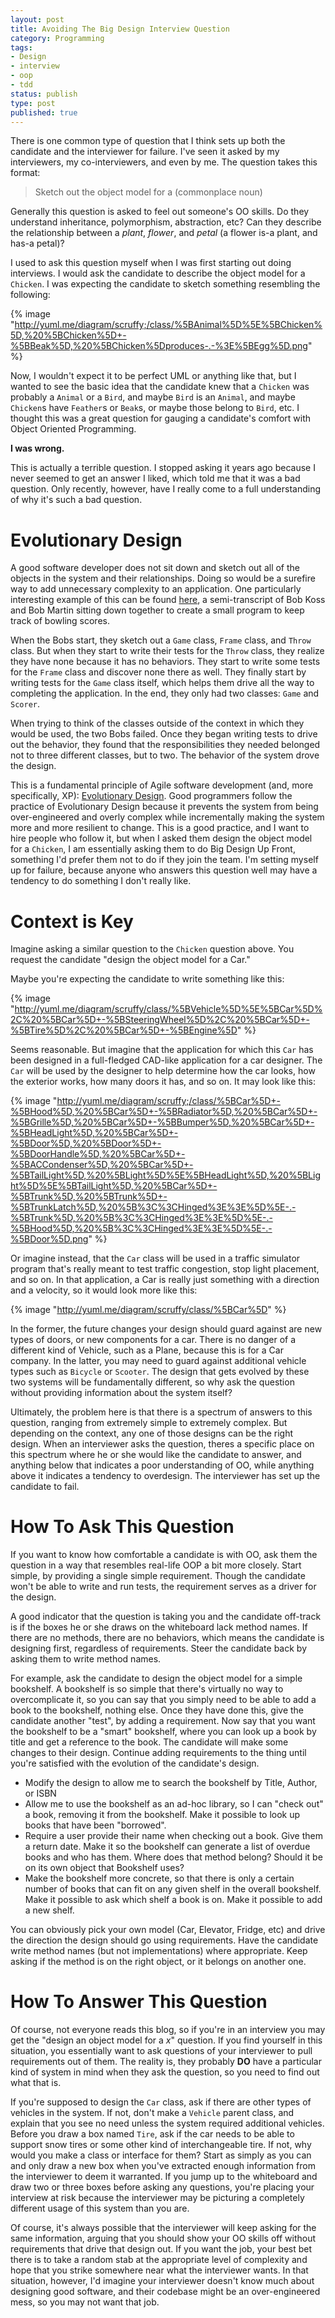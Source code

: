 ```yaml
---
layout: post
title: Avoiding The Big Design Interview Question
category: Programming
tags:
- Design
- interview
- oop
- tdd
status: publish
type: post
published: true
---
```

There is one common type of question that I think sets up both the candidate and the interviewer for failure.  I've seen it asked by my interviewers, my co-interviewers, and even by me. The question takes this format:

 > Sketch out the object model for a (commonplace noun)

Generally this question is asked to feel out someone's OO skills.  Do they understand inheritance, polymorphism, abstraction, etc?  Can they describe the relationship between a _plant_, _flower_, and _petal_ (a flower is-a plant, and has-a petal)?

I used to ask this question myself when I was first starting out doing interviews.  I would ask the candidate to describe the object model for a `Chicken`.  I was expecting the candidate to sketch something resembling the following:

{% image "http://yuml.me/diagram/scruffy;/class/%5BAnimal%5D%5E%5BChicken%5D,%20%5BChicken%5D+-%5BBeak%5D,%20%5BChicken%5Dproduces-.-%3E%5BEgg%5D.png" %}


Now, I wouldn't expect it to be perfect UML or anything like that, but I wanted to see the basic idea that the candidate knew that a `Chicken` was probably a `Animal` or a `Bird`, and maybe `Bird` is an `Animal`, and maybe `Chicken`s have `Feather`s or `Beak`s, or maybe those belong to `Bird`, etc.  I thought this was a great question for gauging a candidate's comfort with Object Oriented Programming.

**I was wrong.**

This is actually a terrible question.  I stopped asking it years ago because I never seemed to get an answer I liked, which told me that it was a bad question.  Only recently, however, have I really come to a full understanding of why it's such a bad question.

# Evolutionary Design

A good software developer does not sit down and sketch out all of the objects in the system and their relationships.  Doing so would be a surefire way to add unnecessary complexity to an application.  One particularly interesting example of this can be found [here](http://www.objectmentor.com/resources/articles/xpepisode.htm), a semi-transcript of Bob Koss and Bob Martin sitting down together to create a small program to keep track of bowling scores.

When the Bobs start, they sketch out a `Game` class, `Frame` class, and `Throw` class.  But when they start to write their tests for the `Throw` class, they realize they have none because it has no behaviors.  They start to write some tests for the `Frame` class and discover none there as well.  They finally start by writing tests for the `Game` class itself, which helps them drive all the way to completing the application.  In the end, they only had two classes: `Game` and `Scorer`.

When trying to think of the classes outside of the context in which they would be used, the two Bobs failed.  Once they began writing tests to drive out the behavior, they found that the responsibilities they needed belonged not to three different classes, but to two.  The behavior of the system drove the design.

This is a fundamental principle of Agile software development (and, more specifically, XP): [Evolutionary Design](http://www.artima.com/intv/evolution.html).  Good programmers follow the practice of Evolutionary Design because it prevents the system from being over-engineered and overly complex while incrementally making the system more and more resilient to change.  This is a good practice, and I want to hire people who follow it, but when I asked them design the object model for a `Chicken`, I am essentially asking them to do Big Design Up Front, something I'd prefer them not to do if they join the team.  I'm setting myself up for failure, because anyone who answers this question well may have a tendency to do something I don't really like.

# Context is Key

Imagine asking a similar question to the `Chicken` question above.  You request the candidate "design the object model for a Car."

Maybe you're expecting the candidate to write something like this:

{% image "http://yuml.me/diagram/scruffy/class/%5BVehicle%5D%5E%5BCar%5D%2C%20%5BCar%5D+-%5BSteeringWheel%5D%2C%20%5BCar%5D+-%5BTire%5D%2C%20%5BCar%5D+-%5BEngine%5D" %}

Seems reasonable.  But imagine that the application for which this `Car` has been designed in a full-fledged CAD-like application for a car designer. The `Car` will be used by the designer to help determine how the car looks, how the exterior works, how many doors it has, and so on.  It may look like this:

{% image "http://yuml.me/diagram/scruffy;/class/%5BCar%5D+-%5BHood%5D,%20%5BCar%5D+-%5BRadiator%5D,%20%5BCar%5D+-%5BGrille%5D,%20%5BCar%5D+-%5BBumper%5D,%20%5BCar%5D+-%5BHeadLight%5D,%20%5BCar%5D+-%5BDoor%5D,%20%5BDoor%5D+-%5BDoorHandle%5D,%20%5BCar%5D+-%5BACCondenser%5D,%20%5BCar%5D+-%5BTailLight%5D,%20%5BLight%5D%5E%5BHeadLight%5D,%20%5BLight%5D%5E%5BTailLight%5D,%20%5BCar%5D+-%5BTrunk%5D,%20%5BTrunk%5D+-%5BTrunkLatch%5D,%20%5B%3C%3CHinged%3E%3E%5D%5E-.-%5BTrunk%5D,%20%5B%3C%3CHinged%3E%3E%5D%5E-.-%5BHood%5D,%20%5B%3C%3CHinged%3E%3E%5D%5E-.-%5BDoor%5D.png" %}

Or imagine instead, that the `Car` class will be used in a traffic simulator program that's really meant to test traffic congestion, stop light placement, and so on.  In that application, a Car is really just something with a direction and a velocity, so it would look more like this:

{% image "http://yuml.me/diagram/scruffy/class/%5BCar%5D" %}

In the former, the future changes your design should guard against are new types of doors, or new components for a car.  There is no danger of a different kind of Vehicle, such as a Plane, because this is for a Car company.  In the latter, you may need to guard against additional vehicle types such as `Bicycle` or `Scooter`.  The design that gets evolved by these two systems will be fundamentally different, so why ask the question without providing information about the system itself?

Ultimately, the problem here is that there is a spectrum of answers to this question, ranging from extremely simple to extremely complex.  But depending on the context, any one of those designs can be the right design.  When an interviewer asks the question, theres a specific place on this spectrum where he or she would like the candidate to answer, and anything below that indicates a poor understanding of OO, while anything above it indicates a tendency to overdesign.  The interviewer has set up the candidate to fail.

# How To Ask This Question
If you want to know how comfortable a candidate is with OO, ask them the question in a way that resembles real-life OOP a bit more closely.  Start simple, by providing a single simple requirement.  Though the candidate won't be able to write and run tests, the requirement serves as a driver for the design.

A good indicator that the question is taking you and the candidate off-track is if the boxes he or she draws on the whiteboard lack method names.  If there are no methods, there are no behaviors, which means the candidate is designing first, regardless of requirements.  Steer the candidate back by asking them to write method names.

For example, ask the candidate to design the object model for a simple bookshelf.  A bookshelf is so simple that there's virtually no way to overcomplicate it, so you can say that you simply need to be able to add a book to the bookshelf, nothing else.  Once they have done this, give the candidate another "test", by adding a requirement.  Now say that you want the bookshelf to be a "smart" bookshelf, where you can look up a book by title and get a reference to the book.  The candidate will make some changes to their design.  Continue adding requirements to the thing until you're satisfied with the evolution of the candidate's design.

 * Modify the design to allow me to search the bookshelf by Title, Author, or ISBN
 * Allow me to use the bookshelf as an ad-hoc library, so I can "check out" a book, removing it from the bookshelf.  Make it possible to look up books that have been "borrowed".
 * Require a user provide their name when checking out a book.  Give them a return date.  Make it so the bookshelf can generate a list of overdue books and who has them.  Where does that method belong?  Should it be on its own object that Bookshelf uses?
 * Make the bookshelf more concrete, so that there is only a certain number of books that can fit on any given shelf in the overall bookshelf.  Make it possible to ask which shelf a book is on.  Make it possible to add a new shelf.

You can obviously pick your own model (Car, Elevator, Fridge, etc) and drive the direction the design should go using requirements.  Have the candidate write method names (but not implementations) where appropriate.  Keep asking if the method is on the right object, or it belongs on another one.

# How To Answer This Question

Of course, not everyone reads this blog, so if you're in an interview you may get the "design an object model for a _x_" question.    If you find yourself in this situation, you essentially want to ask questions of your interviewer to pull requirements out of them.  The reality is, they probably **DO** have a particular kind of system in mind when they ask the question, so you need to find out what that is.

If you're supposed to design the `Car` class, ask if there are other types of vehicles in the system.  If not, don't make a `Vehicle` parent class, and explain that you see no need unless the system required additional vehicles.  Before you draw a box named `Tire`, ask if the car needs to be able to support snow tires or some other kind of interchangeable tire.  If not, why would you make a class or interface for them?  Start as simply as you can and only draw a new box when you've extracted enough information from the interviewer to deem it warranted.  If you jump up to the whiteboard and draw two or three boxes before asking any questions, you're placing your interview at risk because the interviewer may be picturing a completely different usage of this system than you are.

Of course, it's always possible that the interviewer will keep asking for the same information, arguing that you should show your OO skills off without requirements that drive that design out.  If you want the job, your best bet there is to take a random stab at the appropriate level of complexity and hope that you strike somewhere near what the interviewer wants.  In that situation, however, I'd imagine your interviewer doesn't know much about designing good software, and their codebase might be an over-engineered mess, so you may not want that job.

